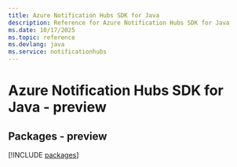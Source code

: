 ```yaml
---
title: Azure Notification Hubs SDK for Java
description: Reference for Azure Notification Hubs SDK for Java
ms.date: 10/17/2025
ms.topic: reference
ms.devlang: java
ms.service: notificationhubs
---
```

# Azure Notification Hubs SDK for Java - preview
## Packages - preview
[!INCLUDE [packages](notification-hubs-index.md)]